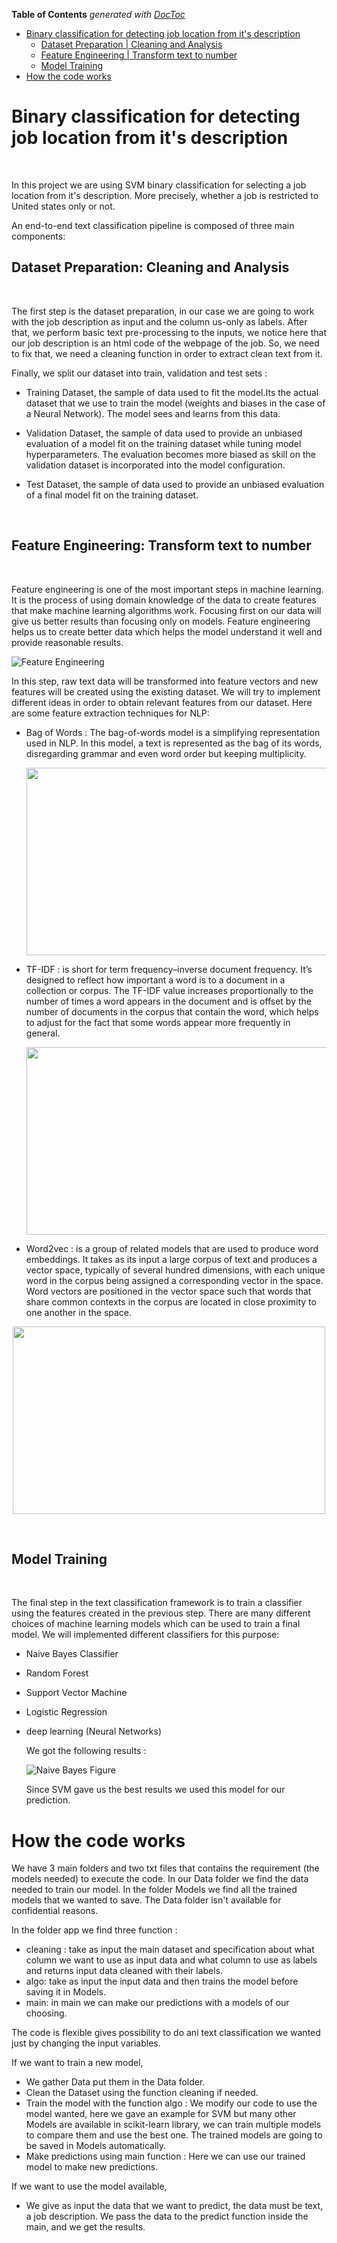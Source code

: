 <!-- DON'T EDIT THIS SECTION, INSTEAD RE-RUN doctoc TO UPDATE -->
**Table of Contents**  *generated with [DocToc](https://github.com/thlorenz/doctoc)*

- [Binary classification for detecting job location from it's description](#binary-classification-for-detecting-job-location-from-its-description)
  - [Dataset Preparation | Cleaning and Analysis](#dataset-preparation-cleaning-and-analysis)
  - [Feature Engineering | Transform text to number](#feature-engineering-transform-text-to-number)
  - [Model Training](#model-training)
 - [How the code works](#how-the-code-works)

# Binary classification for detecting job location from it's description
<br/>

In this project we are using SVM binary classification for selecting a job location from it's description. More precisely, whether a job is restricted to United states only or not.

An end-to-end text classification pipeline is composed of three main components:
<br/>


## Dataset Preparation: Cleaning and Analysis 
<br/>

The first step is the dataset preparation, in our case we are going to work with the job description as input and the column us-only as labels. After that, we perform basic text pre-processing to the inputs, we notice here that our job description is an html code of the webpage of the job. So, we need to fix that, we need a cleaning function in order to extract clean text from it.

Finally, we split our dataset into train, validation and test sets  : 
  - Training Dataset, the sample of data used to fit the model.Its the actual dataset that we use to train the model (weights and biases in the case of a Neural Network). The model sees and learns from this data.
 
  - Validation Dataset, the sample of data used to provide an unbiased evaluation of a model fit on the training dataset while tuning model hyperparameters. The evaluation becomes more biased as skill on the validation dataset is incorporated into the model configuration.
    
   - Test Dataset, the sample of data used to provide an unbiased evaluation of a final model fit on the training dataset.

<br/>

## Feature Engineering: Transform text to number 

<br/>

Feature engineering is one of the most important steps in machine learning. It is the process of using domain knowledge of the data to create features that make machine learning algorithms work. Focusing first on our data will give us better results than focusing only on models. Feature engineering helps us to create better data which helps the model understand it well and provide reasonable results.

![Feature Engineering](screenshots/feature-engineering-for-nlp-18-1024.jpg)

In this step, raw text data will be transformed into feature vectors and new features will be created using the existing dataset. We will try to implement  different ideas in order to obtain relevant features from our dataset. Here are some feature extraction techniques for NLP:

   - Bag of Words : The bag-of-words model is a simplifying representation used in NLP. In this model, a text is represented as the bag of its words, disregarding grammar and even word order but keeping multiplicity.
    <p align="center">
    <img src="https://github.com/linainsaf/Binary_classification_job_location/blob/main/screenshots/bag_words.png" width="500" height="300">
    </p>

   - TF-IDF : is short for term frequency–inverse document frequency. It’s designed to reflect how important a word is to a document in a collection or corpus. The TF-IDF value increases proportionally to the number of times a word appears in the document and is offset by the number of documents in the corpus that contain the word, which helps to adjust for the fact that some words appear more frequently in general.
 
     <p align="center">
      <img src="https://github.com/linainsaf/Binary_classification_job_location/blob/main/screenshots/tf_idf.png" width="500" height="300">
     </p>
    
   - Word2vec : is a group of related models that are used to produce word embeddings. It takes as its input a large corpus of text and produces a vector space, typically of several hundred dimensions, with each unique word in the corpus being assigned a corresponding vector in the space. Word vectors are positioned in the vector space such that words that share common contexts in the corpus are located in close proximity to one another in the space.
   
   <p align="center">
    <img src="https://github.com/linainsaf/Binary_classification_job_location/blob/main/screenshots/word2vec.png" width="500" height="300">
   </p>

    
<br/>

 
## Model Training 
<br/>

The final step in the text classification framework is to train a classifier using the features created in the previous step. There are many different choices of machine learning models which can be used to train a final model. We will implemented  different classifiers for this purpose:

- Naive Bayes Classifier
- Random Forest 
- Support Vector Machine 
- Logistic Regression
- deep learning (Neural Networks)
    
  We got the following results : 
  
  ![Naive Bayes Figure](screenshots/results.png)

  
  
  Since SVM gave us the best results we used this model for our prediction.
  
# How the code works 

  We have 3 main folders and two txt files that contains the requirement (the models needed) to execute the code. In our Data folder we find the data needed to train our model. In the folder Models  we find all the trained models that we wanted to save. The Data folder isn't available for confidential reasons. 
  

In the folder app we find three function : 
- cleaning : take as input the main dataset and specification about what column we want to use as input data and what column to use as labels and returns input data cleaned with their labels. 
- algo: take as input the input data and then trains the model before saving it in Models.
-  main: in main we can make our predictions with a models of our choosing.

The code is flexible gives possibility to do ani text classification we wanted just by changing the input variables. 

If we want to train a new model, 
- We gather Data put them in the Data folder.
- Clean the Dataset using the function cleaning if needed.
- Train the model with the function algo : We modify our code to use the model wanted, here we gave an example for SVM but many other Models are available in scikit-learn library, we can train multiple models to compare them and use the best one. The trained models are going to be saved in Models automatically. 
- Make predictions using main function : Here we can use our trained model to make new predictions. 
 
If we want to use the model available,
- We give as input the data that we want to predict, the data must be text, a job description. We pass the data to the predict function inside the main, and we get the results.  

